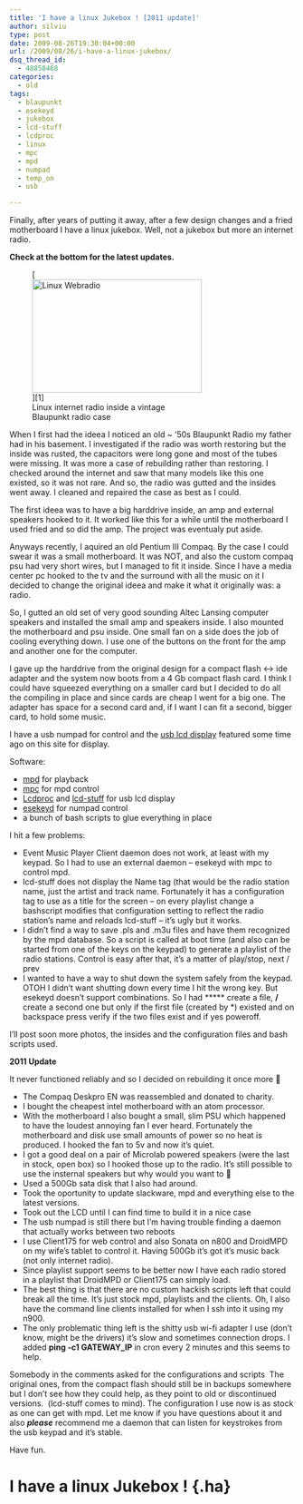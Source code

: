 ```yaml
---
title: 'I have a linux Jukebox ! [2011 update]'
author: silviu
type: post
date: 2009-08-26T19:30:04+00:00
url: /2009/08/26/i-have-a-linux-jukebox/
dsq_thread_id:
  - 48858468
categories:
  - old
tags:
  - blaupunkt
  - esekeyd
  - jukebox
  - lcd-stuff
  - lcdproc
  - linux
  - mpc
  - mpd
  - numpad
  - temp_on
  - usb

---
```

Finally, after years of putting it away, after a few design changes and a fried motherboard I have a linux jukebox. Well, not a jukebox but more an internet radio.

**Check at the bottom for the latest updates.**

<figure id="attachment_463" aria-describedby="caption-attachment-463" style="width: 300px" class="wp-caption aligncenter">[<img decoding="async" loading="lazy" class="size-medium wp-image-463" title="Linux Webradio" src="http://blog.silviuvulcan.ro/wp-content/uploads/sites/2/2009/08/IMG_9095_i-300x200.jpg" alt="Linux Webradio" width="300" height="200" />][1]<figcaption id="caption-attachment-463" class="wp-caption-text">Linux internet radio inside a vintage Blaupunkt radio case</figcaption></figure>

When I first had the ideea I noticed an old ~ &#8217;50s Blaupunkt Radio my father had in his basement. I investigated if the radio was worth restoring but the inside was rusted, the capacitors were long gone and most of the tubes were missing. It was more a case of rebuilding rather than restoring. I checked around the internet and saw that many models like this one existed, so it was not rare. And so, the radio was gutted and the insides went away. I cleaned and repaired the case as best as I could.

The first ideea was to have a big harddrive inside, an amp and external speakers hooked to it. It worked like this for a while until the motherboard I used fried and so did the amp. The project was eventualy put aside.

Anyways recently, I aquired an old Pentium III Compaq. By the case I could swear it was a small motherboard. It was NOT, and also the custom compaq psu had very short wires, but I managed to fit it inside. Since I have a media center pc hooked to the tv and the surround with all the music on it I decided to change the original ideea and make it what it originally was: a radio.

So, I gutted an old set of very good sounding Altec Lansing computer speakers and installed the small amp and speakers inside. I also mounted the motherboard and psu inside. One small fan on a side does the job of cooling everything down. I use one of the buttons on the front for the amp and another one for the computer.

I gave up the harddrive from the original design for a compact flash <-> ide adapter and the system now boots from a 4 Gb compact flash card. I think I could have squeezed everything on a smaller card but I decided to do all the compiling in place and since cards are cheap I went for a big one. The adapter has space for a second card and, if I want I can fit a second, bigger card, to hold some music.

I have a usb numpad for control and the [usb lcd display][2] featured some time ago on this site for display.

Software:

  * <a href="http://mpd.wikia.com/wiki/Music_Player_Daemon_Wiki" target="_blank" rel="noopener">mpd</a> for playback
  * <a href="http://mpd.wikia.com/wiki/Client:Mpc" target="_blank" rel="noopener">mpc</a> for mpd control
  * <a href="http://lcdproc.omnipotent.net/" target="_blank" rel="noopener">Lcdproc</a> and [lcd-stuff][3] for usb lcd display
  * <a href="http://www.burghardt.pl/tag/keyboard/" target="_blank" rel="noopener">esekeyd</a> for numpad control
  * a bunch of bash scripts to glue everything in place

I hit a few problems:

  * Event Music Player Client daemon does not work, at least with my keypad. So I had to use an external daemon &#8211; esekeyd with mpc to control mpd.
  * lcd-stuff does not display the Name tag (that would be the radio station name, just the artist and track name. Fortunately it has a configuration tag to use as a title for the screen &#8211; on every playlist change a bashscript modifies that configuration setting to reflect the radio station&#8217;s name and reloads lcd-stuff &#8211; it&#8217;s ugly but it works.
  * I didn&#8217;t find a way to save .pls and .m3u files and have them recognized by the mpd database. So a script is called at boot time (and also can be started from one of the keys on the keypad) to generate a playlist of the radio stations. Control is easy after that, it&#8217;s a matter of play/stop, next / prev
  * I wanted to have a way to shut down the system safely from the keypad. OTOH I didn&#8217;t want shutting down every time I hit the wrong key. But esekeyd doesn&#8217;t support combinations. So I had ***** create a file, **/** create a second one but only if the first file (created by *) existed and on backspace press verify if the two files exist and if yes poweroff.

I&#8217;ll post soon more photos, the insides and the configuration files and bash scripts used.

**2011 Update**

It never functioned reliably and so I decided on rebuilding it once more 🙂

  * The Compaq Deskpro EN was reassembled and donated to charity.
  * I bought the cheapest intel motherboard with an atom processor.
  * With the motherboard I also bought a small, slim PSU which happened to have the loudest annoying fan I ever heard. Fortunately the motherboard and disk use small amounts of power so no heat is produced. I hooked the fan to 5v and now it&#8217;s quiet.
  * I got a good deal on a pair of Microlab powered speakers (were the last in stock, open box) so I hooked those up to the radio. It&#8217;s still possible to use the insternal speakers but why would you want to 🙂
  * Used a 500Gb sata disk that I also had around.
  * Took the oportunity to update slackware, mpd and everything else to the latest versions.
  * Took out the LCD until I can find time to build it in a nice case
  * The usb numpad is still there but I&#8217;m having trouble finding a daemon that actually works between two reboots
  * I use Client175 for web control and also Sonata on n800 and DroidMPD on my wife&#8217;s tablet to control it. Having 500Gb it&#8217;s got it&#8217;s music back (not only internet radio).
  * Since playlist support seems to be better now I have each radio stored in a playlist that DroidMPD or Client175 can simply load.
  * The best thing is that there are no custom hackish scripts left that could break all the time. It&#8217;s just stock mpd, playlists and the clients. Oh, I also have the command line clients installed for when I ssh into it using my n900.
  * The only problematic thing left is the shitty usb wi-fi adapter I use (don&#8217;t know, might be the drivers) it&#8217;s slow and sometimes connection drops. I added **ping -c1 GATEWAY_IP** in cron every 2 minutes and this seems to help.

Somebody in the comments asked for the configurations and scripts  The original ones, from the compact flash should still be in backups somewhere but I don&#8217;t see how they could help, as they point to old or discontinued versions.  (lcd-stuff comes to mind). The configuration I use now is as stock as one can get with mpd. Let me know if you have questions about it and also **_please_** recommend me a daemon that can listen for keystrokes from the usb keypad and it&#8217;s stable.

Have fun.

#  <span id=":4g" class="hP">I have a linux Jukebox !</span> {.ha}

 [1]: http://blog.silviuvulcan.ro/wp-content/uploads/sites/2/2009/08/IMG_9095_i.jpg
 [2]: http://www.sgvulcan.com/4x20-lcd-screen-with-usb-interface/
 [3]: http://lcd-stuff.berlios.de/